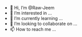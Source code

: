 - 👋 Hi, I’m @Raw-Jeem
- 👀 I’m interested in ...
- 🌱 I’m currently learning ...
- 💞️ I’m looking to collaborate on ...
- 📫 How to reach me ...

<!---
Raw-Jeem/Raw-Jeem is a ✨ special ✨ repository because its `README.md` (this file) appears on your GitHub profile.
You can click the Preview link to take a look at your changes.
--->
